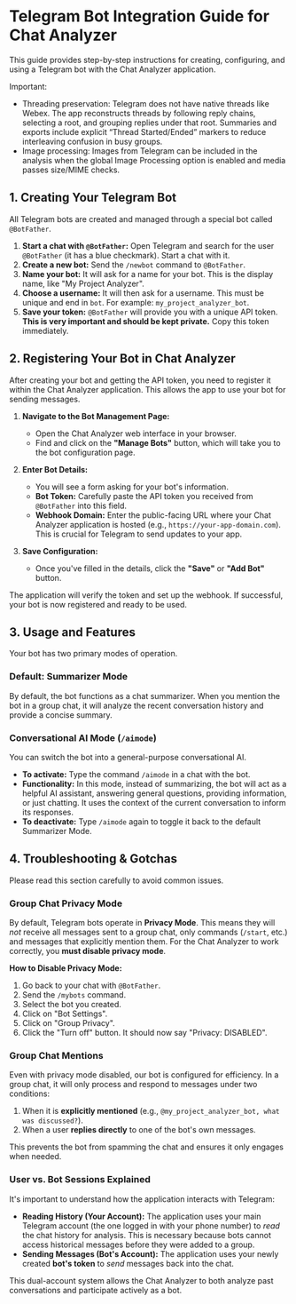 # Telegram Bot Integration Guide for Chat Analyzer

This guide provides step-by-step instructions for creating, configuring, and using a Telegram bot with the Chat Analyzer application.

Important:
- Threading preservation: Telegram does not have native threads like Webex. The app reconstructs threads by following reply chains, selecting a root, and grouping replies under that root. Summaries and exports include explicit “Thread Started/Ended” markers to reduce interleaving confusion in busy groups.
- Image processing: Images from Telegram can be included in the analysis when the global Image Processing option is enabled and media passes size/MIME checks.

## 1. Creating Your Telegram Bot

All Telegram bots are created and managed through a special bot called `@BotFather`.

1.  **Start a chat with `@BotFather`:** Open Telegram and search for the user `@BotFather` (it has a blue checkmark). Start a chat with it.
2.  **Create a new bot:** Send the `/newbot` command to `@BotFather`.
3.  **Name your bot:** It will ask for a name for your bot. This is the display name, like "My Project Analyzer".
4.  **Choose a username:** It will then ask for a username. This must be unique and end in `bot`. For example: `my_project_analyzer_bot`.
5.  **Save your token:** `@BotFather` will provide you with a unique API token. **This is very important and should be kept private.** Copy this token immediately.

## 2. Registering Your Bot in Chat Analyzer

After creating your bot and getting the API token, you need to register it within the Chat Analyzer application. This allows the app to use your bot for sending messages.

1.  **Navigate to the Bot Management Page:**
    *   Open the Chat Analyzer web interface in your browser.
    *   Find and click on the **"Manage Bots"** button, which will take you to the bot configuration page.

2.  **Enter Bot Details:**
    *   You will see a form asking for your bot's information.
    *   **Bot Token:** Carefully paste the API token you received from `@BotFather` into this field.
    *   **Webhook Domain:** Enter the public-facing URL where your Chat Analyzer application is hosted (e.g., `https://your-app-domain.com`). This is crucial for Telegram to send updates to your app.

3.  **Save Configuration:**
    *   Once you've filled in the details, click the **"Save"** or **"Add Bot"** button.

The application will verify the token and set up the webhook. If successful, your bot is now registered and ready to be used.

## 3. Usage and Features

Your bot has two primary modes of operation.

### Default: Summarizer Mode

By default, the bot functions as a chat summarizer. When you mention the bot in a group chat, it will analyze the recent conversation history and provide a concise summary.

### Conversational AI Mode (`/aimode`)

You can switch the bot into a general-purpose conversational AI.

*   **To activate:** Type the command `/aimode` in a chat with the bot.
*   **Functionality:** In this mode, instead of summarizing, the bot will act as a helpful AI assistant, answering general questions, providing information, or just chatting. It uses the context of the current conversation to inform its responses.
*   **To deactivate:** Type `/aimode` again to toggle it back to the default Summarizer Mode.

## 4. Troubleshooting & Gotchas

Please read this section carefully to avoid common issues.

### Group Chat Privacy Mode

By default, Telegram bots operate in **Privacy Mode**. This means they will *not* receive all messages sent to a group chat, only commands (`/start`, etc.) and messages that explicitly mention them. For the Chat Analyzer to work correctly, you **must disable privacy mode**.

**How to Disable Privacy Mode:**

1.  Go back to your chat with `@BotFather`.
2.  Send the `/mybots` command.
3.  Select the bot you created.
4.  Click on "Bot Settings".
5.  Click on "Group Privacy".
6.  Click the "Turn off" button. It should now say "Privacy: DISABLED".

### Group Chat Mentions

Even with privacy mode disabled, our bot is configured for efficiency. In a group chat, it will only process and respond to messages under two conditions:

1.  When it is **explicitly mentioned** (e.g., `@my_project_analyzer_bot, what was discussed?`).
2.  When a user **replies directly** to one of the bot's own messages.

This prevents the bot from spamming the chat and ensures it only engages when needed.

### User vs. Bot Sessions Explained

It's important to understand how the application interacts with Telegram:

*   **Reading History (Your Account):** The application uses your main Telegram account (the one logged in with your phone number) to *read* the chat history for analysis. This is necessary because bots cannot access historical messages before they were added to a group.
*   **Sending Messages (Bot's Account):** The application uses your newly created **bot's token** to *send* messages back into the chat.

This dual-account system allows the Chat Analyzer to both analyze past conversations and participate actively as a bot.